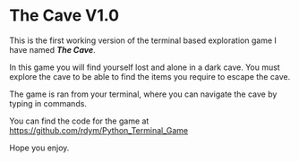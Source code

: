 # The Cave V1.0


This is the first working version of the terminal based exploration game I have named <strong><em>The Cave</em></strong>.

In this game you will find yourself lost and alone in a dark cave. You must explore the cave to be able to find the items you require to escape the cave.

The game is ran from your terminal, where you can navigate the cave by typing in commands.

You can find the code for the game at https://github.com/rdym/Python_Terminal_Game

Hope you enjoy.